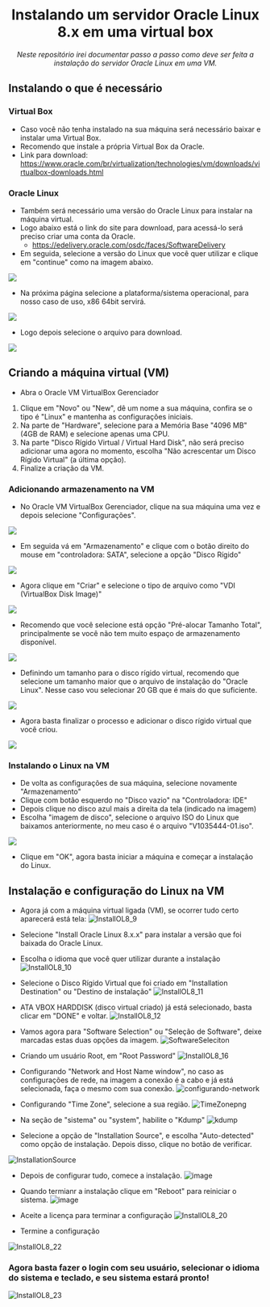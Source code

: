 <h1 align="center">Instalando um servidor Oracle Linux 8.x em uma virtual box</h1>
<p align="center"><i>Neste repositório irei documentar passo a passo como deve ser feita a instalação do servidor Oracle Linux em uma VM.</i></p>

## Instalando o que é necessário
### Virtual Box
- Caso você não tenha instalado na sua máquina será necessário baixar e instalar uma Virtual Box.
- Recomendo que instale a própria Virtual Box da Oracle.
- Link para download: https://www.oracle.com/br/virtualization/technologies/vm/downloads/virtualbox-downloads.html

### Oracle Linux
- Também será necessário uma versão do Oracle Linux para instalar na máquina virtual.
- Logo abaixo está o link do site para download, para acessá-lo será preciso criar uma conta da Oracle.
  - https://edelivery.oracle.com/osdc/faces/SoftwareDelivery
- Em seguida, selecione a versão do Linux que você quer utilizar e clique em "continue" como na imagem abaixo.
<img src="OracleLinux-website.png">

- Na próxima página selecione a plataforma/sistema operacional, para nosso caso de uso, x86 64bit servirá.
<img src="SelecionandoPlataforma.png">

- Logo depois selecione o arquivo para download.
<img src="EscolhendoArquivoLinux.png"> 

## Criando a máquina virtual (VM)
- Abra o Oracle VM VirtualBox Gerenciador
1. Clique em "Novo" ou "New", dê um nome a sua máquina, confira se o tipo é "Linux" e mantenha as configurações iniciais.
2. Na parte de "Hardware", selecione para a Memória Base "4096 MB" (4GB de RAM) e selecione apenas uma CPU.
3. Na parte "Disco Rígido Virtual / Virtual Hard Disk", não será preciso adicionar uma agora no momento, escolha "Não acrescentar um Disco Rígido Virtual" (a última opção).
4. Finalize a criação da VM.

### Adicionando armazenamento na VM
- No Oracle VM VirtualBox Gerenciador, clique na sua máquina uma vez e depois selecione "Configurações".
<img src="ConfiguracoesVM.png">

- Em seguida vá em "Armazenamento" e clique com o botão direito do mouse em "controladora: SATA", selecione a opção "Disco Rígido"
<img src="SelecionandoArmazenamento.png">

- Agora clique em "Criar" e selecione o tipo de arquivo como "VDI (VirtualBox Disk Image)"
<img src="EscolhendoTipoArmazenamento.png">

- Recomendo que você selecione está opção "Pré-alocar Tamanho Total", principalmente se você não tem muito espaço de armazenamento disponível.
<img src="Pre-alocandoTamanho.png">

- Definindo um tamanho para o disco rígido virtual, recomendo que selecione um tamanho maior que o arquivo de instalação do "Oracle Linux". Nesse caso vou selecionar 20 GB que é mais do que suficiente.
<img src="DefinindoTamanhoArmazenamento.png">

- Agora basta finalizar o processo e adicionar o disco rígido virtual que você criou.
<img src="SelecionandoHardDisk.png">

### Instalando o Linux na VM
- De volta as configurações de sua máquina, selecione novamente "Armazenamento"
- Clique com botão esquerdo no "Disco vazio" na "Controladora: IDE"
- Depois clique no disco azul mais a direita da tela (indicado na imagem)
- Escolha "imagem de disco", selecione o arquivo ISO do Linux que baixamos anteriormente, no meu caso é o arquivo "V1035444-01.iso".
<img src="SelecionandoISO.png">

- Clique em "OK", agora basta iniciar a máquina e começar a instalação do Linux.

## Instalação e configuração do Linux na VM
- Agora já com a máquina virtual ligada (VM), se ocorrer tudo certo aparecerá está tela:
![InstallOL8_9](https://github.com/CleitonOS/compass-linux-desafio1/assets/107083529/bc2d3392-0bb2-4ab7-9496-493bd9914f09)

- Selecione "Install Oracle Linux 8.x.x" para instalar a versão que foi baixada do Oracle Linux.
- Escolha o idioma que você quer utilizar durante a instalação
![InstallOL8_10](https://github.com/CleitonOS/compass-linux-desafio1/assets/107083529/26b1120c-a176-433b-83d8-491cb78702e4)

- Selecione o Disco Rígido Virtual que foi criado em "Installation Destination" ou "Destino de instalação"
![InstallOL8_11](https://github.com/CleitonOS/compass-linux-desafio1/assets/107083529/7cc6aa09-1c4e-48dc-8c70-04d675d4abcd)
- ATA VBOX HARDDISK (disco virtual criado) já está selecionado, basta clicar em "DONE" e voltar.
![InstallOL8_12](https://github.com/CleitonOS/compass-linux-desafio1/assets/107083529/3aebdec0-1e51-48ad-a66c-879dd174a6e6)
- Vamos agora para "Software Selection" ou "Seleção de Software", deixe marcadas estas duas opções da imagem.
![SoftwareSeleciton](https://github.com/CleitonOS/compass-linux-desafio1/assets/107083529/83142ea2-060d-46b9-8a10-9b9fcfb72f7c)

- Criando um usuário Root, em "Root Password"
![InstallOL8_16](https://github.com/CleitonOS/compass-linux-desafio1/assets/107083529/2eecf499-75c9-4a3b-a0d4-87182656f5d4)

- Configurando "Network and Host Name window", no caso as configurações de rede, na imagem a conexão é a cabo e já está selecionada, faça o mesmo com sua conexão.
![configurando-network](https://github.com/CleitonOS/compass-linux-desafio1/assets/107083529/44920722-23a3-46f4-9326-f51d87175b89)

- Configurando "Time Zone", selecione a sua região.
![TimeZonepng](https://github.com/CleitonOS/compass-linux-desafio1/assets/107083529/b18caf2d-62a4-4a33-8725-0522581cc818)

- Na seção de "sistema" ou "system", habilite o "Kdump"
![kdump](https://github.com/CleitonOS/compass-linux-desafio1/assets/107083529/9bbccecb-5164-49c8-add4-510969da338d)

- Selecione a opção de "Installation Source", e escolha "Auto-detected" como opção de instalação. Depois disso, clique no botão de verificar.
 
![InstallationSource](https://github.com/CleitonOS/compass-linux-desafio1/assets/107083529/4f6837b1-6c55-4b05-97a4-30b5eecf9c42)
  
- Depois de configurar tudo, comece a instalação.
![image](https://github.com/CleitonOS/compass-linux-desafio1/assets/107083529/9ee641fb-7478-442e-9560-9d89376332b1)

- Quando termianr a instalação clique em "Reboot" para reiniciar o sistema.
![image](https://github.com/CleitonOS/compass-linux-desafio1/assets/107083529/214f7873-0dbe-447e-9a53-f66c8f7dc782)

- Aceite a licença para terminar a configuração
![InstallOL8_20](https://github.com/CleitonOS/compass-linux-desafio1/assets/107083529/b088e9a3-0db0-4672-80b6-17505f6ccbc7)

- Termine a configuração

![InstallOL8_22](https://github.com/CleitonOS/compass-linux-desafio1/assets/107083529/d2973c90-8441-461b-ba7c-4bfa32d7e87f)

### Agora basta fazer o login com seu usuário, selecionar o idioma do sistema e teclado, e seu sistema estará pronto!
![InstallOL8_23](https://github.com/CleitonOS/compass-linux-desafio1/assets/107083529/897e1c1b-30c6-48c2-af94-d894fd307536)


